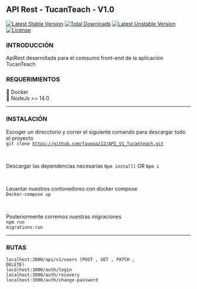 ## API Rest - TucanTeach - V1.0
[![Latest Stable Version](http://poser.pugx.org/mouf/nodejs-installer/v)](https://packagist.org/packages/mouf/nodejs-installer) 
[![Total Downloads](http://poser.pugx.org/mouf/nodejs-installer/downloads)](https://packagist.org/packages/mouf/nodejs-installer) 
[![Latest Unstable Version](http://poser.pugx.org/mouf/nodejs-installer/v/unstable)](https://packagist.org/packages/mouf/nodejs-installer) 
[![License](http://poser.pugx.org/mouf/nodejs-installer/license)](https://packagist.org/packages/mouf/nodejs-installer) 

### INTRODUCCIÓN

ApiRest desarrollada para el comsumo front-end de la aplicación TucanTeach

### REQUERIMIENTOS

🛑 Docker <br>
🛑 NodeJs >= 14.0

<hr>

### INSTALACIÓN

Escoger un direcctorio y correr el siguiente comando para descargar todo el proyecto <br>
<code>git clone https://github.com/tavopaz12/API_V1_Tucanteach.git</code>

<br>

Descargar las dependencias necesarias
<code>Npm installl</code> OR <code>Npm i</code>

<br>

Levantar nuestros contonedores con docker compose <br>
<code>Docker-compose up</code>

<br>

Posteriormente corremos nuestras migraciones <br>
<code>npm run migrations:run</code>

<hr>

### RUTAS

<code>localhost:3000/api/v1/users (POST , GET , PATCH , DELETE)</code><br>
<code>localhost:3000/auth/login</code><br>
<code>localhost:3000/auth/recovery</code><br>
<code>localhost:3000/auth/change-password</code><br>


